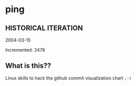# ping

## HISTORICAL ITERATION
2004-03-15

Incremented: 2478

## What is this?? 
Linux skills to hack the github commit visualization chart `;-)`
